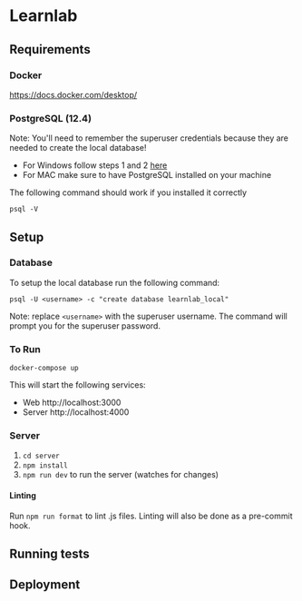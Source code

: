 # Learnlab

## Requirements
### Docker
https://docs.docker.com/desktop/

### PostgreSQL (12.4)
Note: You'll need to remember the superuser credentials because they are needed to create the local database!
  * For Windows follow steps 1 and 2 [here](https://www.microfocus.com/documentation/idol/IDOL_12_0/MediaServer/Guides/html/English/Content/Getting_Started/Configure/_TRN_Set_up_PostgreSQL.htm)
  * For MAC make sure to have PostgreSQL installed on your machine

The following command should work if you installed it correctly
```
psql -V
```


## Setup
### Database
To setup the local database run the following command:
```
psql -U <username> -c "create database learnlab_local"
```
Note: replace `<username>` with the superuser username. The command will prompt you for the superuser password.

### To Run
```
docker-compose up
```

This will start the following services:
* Web http://localhost:3000
* Server http://localhost:4000

### Server
1. `cd server`
2. `npm install`
3. `npm run dev` to run the server (watches for changes)

#### Linting
Run `npm run format` to lint .js files.
Linting will also be done as a pre-commit hook.

## Running tests

## Deployment
